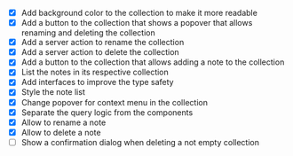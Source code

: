 - [x] Add background color to the collection to make it more readable
- [x] Add a button to the collection that shows a popover that allows renaming and deleting the collection
- [x] Add a server action to rename the collection
- [x] Add a server action to delete the collection
- [x] Add a button to the collection that allows adding a note to the collection
- [x] List the notes in its respective collection
- [x] Add interfaces to improve the type safety
- [x] Style the note list
- [x] Change popover for context menu in the collection
- [x] Separate the query logic from the components
- [x] Allow to rename a note
- [x] Allow to delete a note
- [ ] Show a confirmation dialog when deleting a not empty collection
